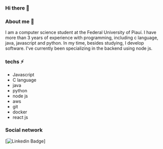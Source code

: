 ### Hi there 👋

### About me 🔭
<p>
I am a computer science student at the Federal University of Piauí.
I have more than 3 years of experience with programming, including c language, java, javascript and python.
In my time, besides studying, I develop software. I've currently been specializing in the backend using node js.  
</p>

### techs ⚡
<ul>
  <li>Javascript</li>
  <li>C language</li>
  <li>java</li>
  <li>python</li>
  <li>node js</li>
  <li>aws</li>
  <li>git</li>
  <li>docker</li>
  <li>react js</li>
</ul>

### Social network

[![Linkedin Badge](https://img.shields.io/badge/LinkedIn%20-Jardielson-blue=https://www.linkedin.com/in/jardielson-silva-ferreira/)]

<!--
**Jardielson-s/Jardielson-s** is a ✨ _special_ ✨ repository because its `README.md` (this file) appears on your GitHub profile.

Here are some ideas to get you started:

- 🔭 I’m currently working on ...
- 🌱 I’m currently learning ...
- 👯 I’m looking to collaborate on ...
- 🤔 I’m looking for help with ...
- 💬 Ask me about ...
- 📫 How to reach me: ...
- 😄 Pronouns: ...
- ⚡ Fun fact: ...
-->
